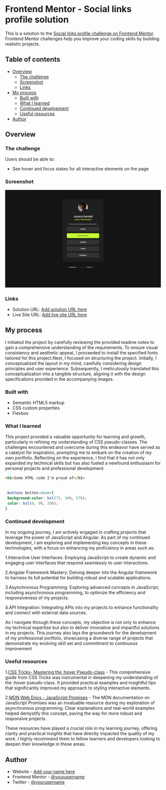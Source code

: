 # Frontend Mentor - Social links profile solution

This is a solution to the [Social links profile challenge on Frontend Mentor](https://www.frontendmentor.io/challenges/social-links-profile-UG32l9m6dQ). Frontend Mentor challenges help you improve your coding skills by building realistic projects. 

## Table of contents

- [Overview](#overview)
  - [The challenge](#the-challenge)
  - [Screenshot](#screenshot)
  - [Links](#links)
- [My process](#my-process)
  - [Built with](#built-with)
  - [What I learned](#what-i-learned)
  - [Continued development](#continued-development)
  - [Useful resources](#useful-resources)
- [Author](#author)


## Overview

### The challenge

Users should be able to:

- See hover and focus states for all interactive elements on the page

### Screenshot

![Preview](./Screenshot.png)


### Links

- Solution URL: [Add solution URL here](https://your-solution-url.com)
- Live Site URL: [Add live site URL here](https://your-live-site-url.com)

## My process
I initiated the project by carefully reviewing the provided readme notes to gain a comprehensive understanding of the requirements. To ensure visual consistency and aesthetic appeal, I proceeded to install the specified fonts tailored for this project.Next, I focused on structuring the project. Initially, I conceptualized the layout in my mind, carefully considering design principles and user experience. Subsequently, I meticulously translated this conceptualization into a tangible structure, aligning it with the design specifications provided in the accompanying images.
### Built with

- Semantic HTML5 markup
- CSS custom properties
- Flexbox

### What I learned
This project provided a valuable opportunity for learning and growth, particularly in refining my understanding of CSS pseudo-classes. The challenges encountered and overcome during this endeavor have served as a catalyst for inspiration, prompting me to embark on the creation of my own portfolio. Reflecting on the experience, I find that it has not only expanded my technical skills but has also fueled a newfound enthusiasm for personal projects and professional development.

```html
<h1>Some HTML code I'm proud of</h1>
```
```css

.buttons button:hover{
 background-color: hsl(75, 94%, 57%);
 color: hsl(0, 0%, 20%);
}

```

### Continued development
In my ongoing journey, I am actively engaged in crafting projects that leverage the power of JavaScript and Angular. As part of my continued development, I am exploring and implementing key concepts in these technologies, with a focus on enhancing my proficiency in areas such as:

1.Interactive User Interfaces: Employing JavaScript to create dynamic and engaging user interfaces that respond seamlessly to user interactions.

2.Angular Framework Mastery: Delving deeper into the Angular framework to harness its full potential for building robust and scalable applications.

3.Asynchronous Programming: Exploring advanced concepts in JavaScript, including asynchronous programming, to optimize the efficiency and responsiveness of my projects.

4.API Integration: Integrating APIs into my projects to enhance functionality and connect with external data sources.

As I navigate through these concepts, my objective is not only to enhance my technical expertise but also to deliver innovative and impactful solutions in my projects. This journey also lays the groundwork for the development of my professional portfolio, showcasing a diverse range of projects that demonstrate my evolving skill set and commitment to continuous improvement


### Useful resources

1.[CSS Tricks- Mastering the :hover Pseudo-class](https://bootcamp.uxdesign.cc/8-essential-css-tricks-and-techniques-for-perfecting-your-website-beb84ee452bf) - This comprehensive guide from CSS Tricks was instrumental in deepening my understanding of the :hover pseudo-class. It provided practical examples and insightful tips that significantly improved my approach to styling interactive elements.

2.[MDN Web Docs - JavaScript Promises](https://developer.mozilla.org/en-US/docs/Web/JavaScript/Reference/Global_Objects/Promise) - The MDN documentation on JavaScript Promises was an invaluable resource during my exploration of asynchronous programming. Clear explanations and real-world examples helped demystify this concept, paving the way for more robust and responsive projects.

These resources have played a crucial role in my learning journey, offering clarity and practical insights that have directly impacted the quality of my work. I highly recommend them to fellow learners and developers looking to deepen their knowledge in these areas.

## Author

- Website - [Add your name here](https://www.your-site.com)
- Frontend Mentor - [@yourusername](https://www.frontendmentor.io/profile/yourusername)
- Twitter - [@yourusername](https://www.twitter.com/yourusername)
